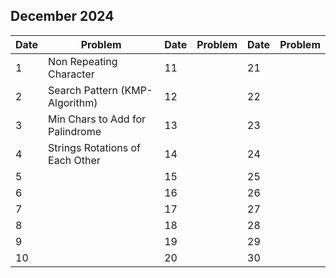 ## December 2024

| Date | Problem                         | Date | Problem | Date | Problem |
| ---- | ------------------------------- | ---- | ------- | ---- | ------- |
| 1    | Non Repeating Character         | 11   |         | 21   |         |
| 2    | Search Pattern (KMP-Algorithm)  | 12   |         | 22   |         |
| 3    | Min Chars to Add for Palindrome | 13   |         | 23   |         |
| 4    | Strings Rotations of Each Other | 14   |         | 24   |         |
| 5    |                                 | 15   |         | 25   |         |
| 6    |                                 | 16   |         | 26   |         |
| 7    |                                 | 17   |         | 27   |         |
| 8    |                                 | 18   |         | 28   |         |
| 9    |                                 | 19   |         | 29   |         |
| 10   |                                 | 20   |         | 30   |         |
